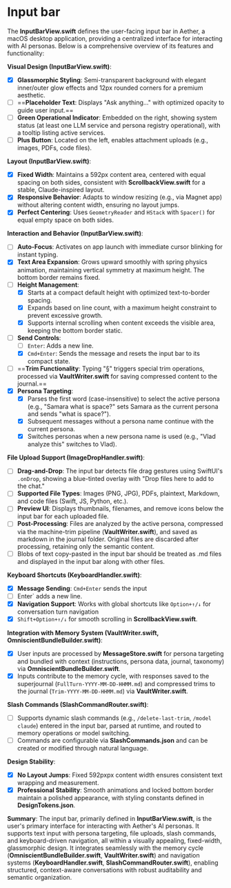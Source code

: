 # Input bar

The **InputBarView.swift** defines the user-facing input bar in Aether, a macOS desktop application, providing a centralized interface for interacting with AI personas. Below is a comprehensive overview of its features and functionality:

**Visual Design (InputBarView.swift)**:
- [x] **Glassmorphic Styling**: Semi-transparent background with elegant inner/outer glow effects and 12px rounded corners for a premium aesthetic.
- [ ] ==**Placeholder Text**: Displays "Ask anything..." with optimized opacity to guide user input.==
- [ ] **Green Operational Indicator**: Embedded on the right, showing system status (at least one LLM service and persona registry operational), with a tooltip listing active services.
- [ ] **Plus Button**: Located on the left, enables attachment uploads (e.g., images, PDFs, code files).

**Layout (InputBarView.swift)**:
- [x] **Fixed Width**: Maintains a 592px content area, centered with equal spacing on both sides, consistent with **ScrollbackView.swift** for a stable, Claude-inspired layout.
- [x] **Responsive Behavior**: Adapts to window resizing (e.g., via Magnet app) without altering content width, ensuring no layout jumps.
- [x] **Perfect Centering**: Uses `GeometryReader` and `HStack` with `Spacer()` for equal empty space on both sides.

**Interaction and Behavior (InputBarView.swift)**:
- [ ] **Auto-Focus**: Activates on app launch with immediate cursor blinking for instant typing.
- [x] **Text Area Expansion**: Grows upward smoothly with spring physics animation, maintaining vertical symmetry at maximum height. The bottom border remains fixed.
- [ ] **Height Management**:
  - [x] Starts at a compact default height with optimized text-to-border spacing.
  - [x] Expands based on line count, with a maximum height constraint to prevent excessive growth.
  - [x] Supports internal scrolling when content exceeds the visible area, keeping the bottom border static.
- [ ] **Send Controls**:
  - [ ] `Enter`: Adds a new line.
  - [x] `Cmd+Enter`: Sends the message and resets the input bar to its compact state.
- [ ] ==**Trim Functionality**: Typing "§" triggers special trim operations, processed via **VaultWriter.swift** for saving compressed content to the journal.==
- [x] **Persona Targeting**:
  - [x] Parses the first word (case-insensitive) to select the active persona (e.g., "Samara what is space?" sets Samara as the current persona and sends "what is space?").
  - [x] Subsequent messages without a persona name continue with the current persona.
  - [x] Switches personas when a new persona name is used (e.g., "Vlad analyze this" switches to Vlad).

**File Upload Support (ImageDropHandler.swift)**:
- [ ] **Drag-and-Drop**: The input bar detects file drag gestures using SwiftUI's `.onDrop`, showing a blue-tinted overlay with "Drop files here to add to the chat."
- [ ] **Supported File Types**: Images (PNG, JPG), PDFs, plaintext, Markdown, and code files (Swift, JS, Python, etc.).
- [ ] **Preview UI**: Displays thumbnails, filenames, and remove icons below the input bar for each uploaded file.
- [ ] **Post-Processing**: Files are analyzed by the active persona, compressed via the machine-trim pipeline (**VaultWriter.swift**), and saved as markdown in the journal folder. Original files are discarded after processing, retaining only the semantic content.
- [ ] Blobs of text copy-pasted in the input bar should be treated as .md files and displayed in the input bar along with other files. 

**Keyboard Shortcuts (KeyboardHandler.swift)**:
- [x] **Message Sending**: `Cmd+Enter` sends the input
- [ ] Enter` adds a new line.
- [x] **Navigation Support**: Works with global shortcuts like `Option+↑/↓` for conversation turn navigation
- [x] `Shift+Option+↑/↓` for smooth scrolling in **ScrollbackView.swift**.

**Integration with Memory System (VaultWriter.swift, OmniscientBundleBuilder.swift)**:
- [x] User inputs are processed by **MessageStore.swift** for persona targeting and bundled with context (instructions, persona data, journal, taxonomy) via **OmniscientBundleBuilder.swift**.
- [x] Inputs contribute to the memory cycle, with responses saved to the superjournal (`FullTurn-YYYY-MM-DD-HHMM.md`) and compressed trims to the journal (`Trim-YYYY-MM-DD-HHMM.md`) via **VaultWriter.swift**.

**Slash Commands (SlashCommandRouter.swift)**:
- [ ] Supports dynamic slash commands (e.g., `/delete-last-trim`, `/model claude`) entered in the input bar, parsed at runtime, and routed to memory operations or model switching.
- [ ] Commands are configurable via **SlashCommands.json** and can be created or modified through natural language.

**Design Stability**:
- [x] **No Layout Jumps**: Fixed 592pxpx content width ensures consistent text wrapping and measurement.
- [x] **Professional Stability**: Smooth animations and locked bottom border maintain a polished appearance, with styling constants defined in **DesignTokens.json**.

**Summary**:
The input bar, primarily defined in **InputBarView.swift**, is the user's primary interface for interacting with Aether's AI personas. It supports text input with persona targeting, file uploads, slash commands, and keyboard-driven navigation, all within a visually appealing, fixed-width, glassmorphic design. It integrates seamlessly with the memory cycle (**OmniscientBundleBuilder.swift**, **VaultWriter.swift**) and navigation systems (**KeyboardHandler.swift**, **SlashCommandRouter.swift**), enabling structured, context-aware conversations with robust auditability and semantic organization.